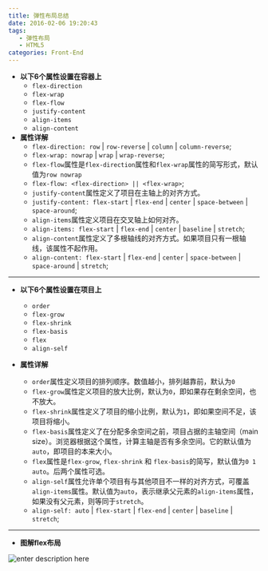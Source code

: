 ```yaml
---
title: 弹性布局总结
date: 2016-02-06 19:20:43
tags: 
   - 弹性布局
   - HTML5
categories: Front-End
---
```


- **以下6个属性设置在容器上**
	- `flex-direction`
	- `flex-wrap`
	- `flex-flow`
	- `justify-content`
	- `align-items`
	- `align-content`
-  **属性详解**
	- `flex-direction: row` | `row-reverse` | `column` | `column-reverse`;
	- `flex-wrap: nowrap` | `wrap` | `wrap-reverse`;
	- `flex-flow`属性是`flex-direction`属性和`flex-wrap`属性的简写形式，默认值为`row nowrap`
	 -  `flex-flow: <flex-direction> || <flex-wrap>`;
	- `justify-content`属性定义了项目在主轴上的对齐方式。
	 - `justify-content: flex-start` | `flex-end` | `center` | `space-between` | `space-around`;
	- `align-items`属性定义项目在交叉轴上如何对齐。
	 - `align-items: flex-start` | `flex-end` | `center` | `baseline` | `stretch`;
	- `align-content`属性定义了多根轴线的对齐方式。如果项目只有一根轴线，该属性不起作用。
	 - `align-content: flex-start` | `flex-end` | `center` | `space-between` | `space-around` | `stretch`;

---

- **以下6个属性设置在项目上**
	- `order`
	- `flex-grow`
	- `flex-shrink`
	- `flex-basis`
	- `flex`
	- `align-self`

- **属性详解**
	- `order`属性定义项目的排列顺序。数值越小，排列越靠前，默认为`0`
	- `flex-grow`属性定义项目的放大比例，默认为`0`，即如果存在剩余空间，也不放大。
	- `flex-shrink`属性定义了项目的缩小比例，默认为`1`，即如果空间不足，该项目将缩小。
	- `flex-basis`属性定义了在分配多余空间之前，项目占据的主轴空间（main size）。浏览器根据这个属性，计算主轴是否有多余空间。它的默认值为`auto`，即项目的本来大小。
	- `flex`属性是`flex-grow`, `flex-shrink` 和 `flex-basis`的简写，默认值为`0 1 auto`。后两个属性可选。
	- `align-self`属性允许单个项目有与其他项目不一样的对齐方式，可覆盖`align-items`属性。默认值为`auto`，表示继承父元素的`align-items`属性，如果没有父元素，则等同于`stretch`。
	- `align-self: auto` | `flex-start` | `flex-end` | `center` | `baseline` | `stretch`;

---

- **图解flex布局**


![enter description here][1]


  [1]: http://7xq6al.com1.z0.glb.clouddn.com/0001.jpg